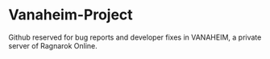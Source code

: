 # Vanaheim-Project
Github reserved for bug reports and developer fixes in VANAHEIM, a private server of Ragnarok Online.
